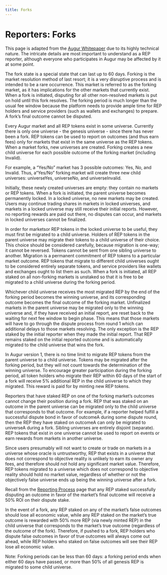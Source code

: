 ```yaml
---
title: Forks
---
```


# Reporters: Forks

This page is adapted from the [Augur Whitepaper](https://www.augur.net/whitepaper.pdf) due to its highly technical nature. The intricate details are most important to understand as a REP reporter, although everyone who participates in Augur may be affected by it at some point.

The fork state is a special state that can last up to 60 days.  Forking is the market resolution method of last resort; it is a very disruptive process and is intended to be a rare occurrence. This market is referred to as the forking market, as it has implications for the other markets that currently exist. When a fork is initiated, disputing for all other non-resolved markets is put on hold until this fork resolves.  The forking period is much longer than the usual fee window because the platform needs to provide ample time for REP holders and service providers (such as wallets and exchanges) to prepare.  A fork’s final outcome cannot be disputed. 

Every Augur market and all REP tokens exist in some universe. Currently there is only one universe - the genesis universe - since there has never been a fork. REP tokens can be used to report on outcomes (and thus earn fees) only for markets that exist in the same universe as  the REP tokens. When a market forks, new universes are created. Forking creates a new child universe for each possible outcome of the forking market (including Invalid). 

For example, a “Yes/No” market has 3 possible outcomes: Yes, No, and Invalid.  Thus, a“Yes/No” forking market will create three new child universes: universeYes, universeNo, and universeInvalid.

Initially, these newly created universes are empty: they contain no markets or REP tokens. When a fork is initiated, the parent universe becomes permanently locked. In a locked universe,  no new markets may be created. Users may continue trading shares in markets in locked universes, and markets in a locked universe may still receive their initial reports. However, no reporting rewards are paid out there, no disputes can occur, and markets in locked universes cannot be finalized.

In order for marketsor REP tokens in the locked universe to be useful, they must first be migrated to a child universe. Holders of REP tokens in the parent universe may migrate their tokens to a child universe of their choice. This choice should be considered carefully, because migration is one-way; it cannot be reversed. Tokens cannot be sent from one sibling universe to another. Migration is a permanent commitment of REP tokens to a particular market outcome. REP tokens that migrate to different child universes ought to be considered entirely separate tokens, and service providers like wallets and exchanges ought to list them as such. When a fork is initiated, all REP staked on all non-forking markets is unstaked so that it is free to be migrated to a child universe during the forking period. 

Whichever child universe receives the most migrated REP by the end of the forking period becomes the winning universe, and its corresponding outcome becomes the final outcome of the forking market.  Unfinalized markets in the parent universe may be migrated only to the winning universe and, if they have received an initial report, are reset back to the waiting for next fee window to begin phase. This means that those markets will have to go through the dispute process from round 1 which can additional delays to those markets resolving. The only exception is the REP staked by the initial reporter when they  made  the  initial  report.   That  REP  remains  staked  on  the initial reported outcome and is automatically migrated to the child universe that wins the fork.

In Augur version 1, there is no time limit to migrate REP tokens from the parent universe to a child universe. Tokens may be migrated after the forking period, but they will not count towards the determination of the winning universe. To encourage greater participation during the forking  period, all token holders who migrate their REP within 60 days of the start of a fork will receive 5% additional REP in the child universe to which they migrated. This reward is paid for by minting new REP tokens. 

Reporters that have staked REP on one of the forking market’s outcomes cannot change their position during a fork. REP that was staked on an outcome in the parent universe can be migrated only to the child universe that corresponds to that outcome.  For example, if a reporter  helped fulfill a successful dispute bond in favor of outcomeA during some dispute round, then the REP they have staked on outcomeA can only be migrated to universeA during a fork. Sibling  universes are entirely disjoint (separate). REP tokens that exist in one universe cannot be used  to report on events or earn rewards from markets in another universe. 

Since users presumably will not want to create or trade on markets in a universe whose oracle is untrustworthy, REP that exists in a universe that does not correspond to objective reality is unlikely to earn its owner any fees, and therefore should not hold any significant market value. Therefore, REP tokens migrated to a universe which does not correspond to objective reality should hold no market  value, regardless of whether or not the objectively false universe ends up being the winning universe after a fork. 

Recall from the [Reporting Process](https://augur.guide/4-reporters/reporting-process.html) page that any REP staked successfully disputing an outcome in favor of the market’s final outcome will receive a 50% ROI on their dispute stake.

In the event of a fork, any REP staked on any of the market’s false outcomes should lose all economic value, while any REP staked on the market’s true outcome is rewarded with 50% more REP (via newly minted REP) in the child universe that corresponds to the market’s true outcome (regardless of the outcome of the fork). Therefore, if pushed to a fork, REP holders who dispute false outcomes in favor of true outcomes will always come out ahead, while REP holders who staked on false outcomes will see their REP lose all economic value. 

Note: Forking  periods  can  be  less  than  60  days:  a  forking  period  ends when either 60 days have passed, or more than 50% of all genesis REP is migrated to some child universe.
